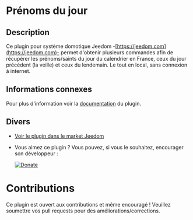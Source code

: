 # Prénoms du jour

## Description

Ce plugin pour système domotique Jeedom -[https://jeedom.com](https://jeedom.com)- permet d'obtenir plusieurs commandes afin de récupérer les prénoms/saints du jour du calendrier en France, ceux du jour précédent (la veille) et ceux du lendemain. Le tout en local, sans connexion à internet.

## Informations connexes

Pour plus d'information voir la [documentation](https://jeanrobertjs.github.io/namesoftheday/) du plugin.

## Divers

- [Voir le plugin dans le market Jeedom](https://market.jeedom.com/index.php?v=d&p=market_display&id=4349)
- Vous aimez ce plugin ? Vous pouvez, si vous le souhaitez, encourager son développeur :

  [![Donate](https://img.shields.io/badge/Donate-PayPal-green.svg)](https://www.paypal.com/paypalme/jeanrobertjs)

# Contributions

Ce plugin est ouvert aux contributions et même encouragé ! Veuillez soumettre vos pull requests pour des améliorations/corrections.
